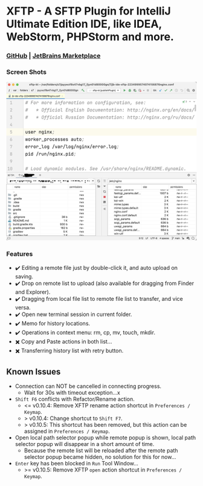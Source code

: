 # XFTP - A SFTP Plugin for IntelliJ Ultimate Edition IDE, like IDEA, WebStorm, PHPStorm and more.

### [GitHub](https://github.com/allape/Java-IDEAPlugin-XFTP) | [JetBrains Marketplace](https://plugins.jetbrains.com/plugin/16590-xftp)

### Screen Shots
![ScreenShot1](examples/screenshot-1.png)

### Features
- ✔️ Editing a remote file just by double-click it, and auto upload on saving.
- ✔️ Drop on remote list to upload (also available for dragging from Finder and Explorer).
- ✔️️ Dragging from local file list to remote file list to transfer, and vice versa.
- ✔️️ Open new terminal session in current folder.
- ✔️️️ Memo for history locations.
- ✔️️️ Operations in context menu: rm, cp, mv, touch, mkdir.
- ✖️ Copy and Paste actions in both list...
- ✖️ Transferring history list with retry button.

## Known Issues
- Connection can NOT be cancelled in connecting progress.
  - Wait for 30s with timeout exception...x
- `Shift F6` conflicts with Refactor/Rename action.
  - <= v0.10.4: Remove XFTP rename action shortcut in `Preferences / Keymap`.
  - \> v0.10.4: Change shortcut to `Shift F7`.
  - \> v0.10.5: This shortcut has been removed, but this action can be assigned in `Preferences / Keymap`.
- Open local path selector popup while remote popup is shown, local path selector popup will disappear in a short amount of time.
  - Because the remote list will be reloaded after the remote path selector popup became hidden, no solution for this for now...
- `Enter` key has been blocked in `Run` Tool Window...
  - \>= v0.10.5: Remove XFTP `open` action shortcut in `Preferences / Keymap`.
